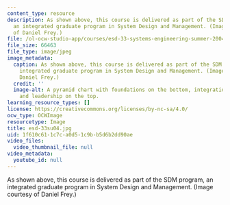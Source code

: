 ```yaml
---
content_type: resource
description: As shown above, this course is delivered as part of the SDM program,
  an integrated graduate program in System Design and Management. (Image courtesy
  of Daniel Frey.)
file: /ol-ocw-studio-app/courses/esd-33-systems-engineering-summer-2004/1f610c611c7ca0d51c9bb5d6b2dd90ae_esd-33su04.jpg
file_size: 66463
file_type: image/jpeg
image_metadata:
  caption: As shown above, this course is delivered as part of the SDM program, an
    integrated graduate program in System Design and Management. (Image courtesy of
    Daniel Frey.)
  credit: ''
  image-alt: A pyramid chart with foundations on the bottom, integration in the middle,
    and leadership on the top.
learning_resource_types: []
license: https://creativecommons.org/licenses/by-nc-sa/4.0/
ocw_type: OCWImage
resourcetype: Image
title: esd-33su04.jpg
uid: 1f610c61-1c7c-a0d5-1c9b-b5d6b2dd90ae
video_files:
  video_thumbnail_file: null
video_metadata:
  youtube_id: null
---
```

As shown above, this course is delivered as part of the SDM program, an integrated graduate program in System Design and Management. (Image courtesy of Daniel Frey.)